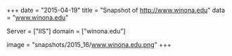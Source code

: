
+++
date = "2015-04-19"
title = "Snapshot of http://www.winona.edu"
data = "www.winona.edu"

Server = ["IIS"]
domain = ["winona.edu"]

  image = "snapshots/2015_16/www.winona.edu.png"
+++
#
